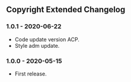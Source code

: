 ## Copyright Extended Changelog

### 1.0.1 - 2020-06-22

- Code update version ACP.
- Style adm update.

### 1.0.0 - 2020-05-15

- First release.

